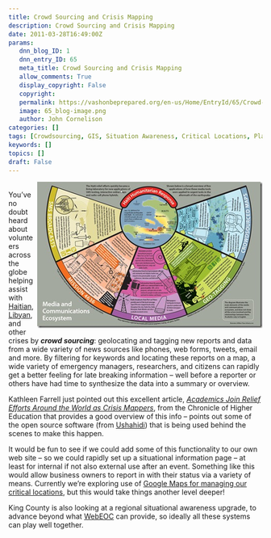 ```yaml
---
title: Crowd Sourcing and Crisis Mapping
description: Crowd Sourcing and Crisis Mapping
date: 2011-03-28T16:49:00Z
params:
   dnn_blog_ID: 1
   dnn_entry_ID: 65
   meta_title: Crowd Sourcing and Crisis Mapping
   allow_comments: True
   display_copyright: False
   copyright: 
   permalink: https://vashonbeprepared.org/en-us/Home/EntryId/65/Crowd-Sourcing-and-Crisis-Mapping
   image: 65_blog-image.png
   author: John Cornelison
categories: []
tags: [Crowdsourcing, GIS, Situation Awareness, Critical Locations, Planning, Crisis Mapping]
keywords: []
topics: []
draft: False
---
```


<p>&#160;<a target="_blank" href="/images/dnnBlog/1/65/WLW-CrisisMapping_83C3-knightfoundation.org_dotAsset_377221.pdf-pg15-Haitian_Media_and_Communications_Ecosystem_2.jpg"><img title="knightfoundation.org_dotAsset_377221.pdf-pg15-Haitian Media and Communications Ecosystem" border="0" alt="knightfoundation.org_dotAsset_377221.pdf-pg15-Haitian Media and Communications Ecosystem" align="right" width="447" height="290" style="border-bottom: 0px; border-left: 0px; margin: 0px 0px 5px 5px; display: inline; border-top: 0px; border-right: 0px" src="/images/dnnBlog/1/65/WLW-CrisisMapping_83C3-knightfoundation.org_dotAsset_377221.pdf-pg15-Haitian_Media_and_Communications_Ecosystem_thumb.jpg" /></a> You’ve no doubt heard about volunteers across the globe helping assist with <a target="_blank" href="http://www.knightfoundation.org/dotAsset/377221.pdf">Haitian</a>, <a target="_blank" href="http://libyacrisismap.net/">Libyan</a>, and other crises by <strong><em>crowd sourcing</em></strong>: geolocating and tagging new reports and data from a wide variety of news sources like phones, web forms, tweets, email and more. By filtering for keywords and locating these reports on a map, a wide variety of emergency managers, researchers, and citizens can rapidly get a better feeling for late breaking information – well before a reporter or others have had time to synthesize the data into a summary or overview.</p>
<p>Kathleen Farrell just pointed out this excellent article, <em><a target="_blank" href="http://chronicle.com/article/Academics-Join-Relief-Efforts/126912/?sid=at&amp;utm_source=at&amp;utm_medium=en">Academics Join Relief Efforts Around the World as Crisis Mappers</a></em>, from the Chronicle of Higher Education that provides a good overview of this info – points out some of the open source software (from <a title="http://www.ushahidi.com/" href="http://Ushahidi">Ushahidi</a>) that is being used behind the scenes to make this happen.</p>
<p>It would be fun to see if we could add some of this functionality to our own web site – so we could rapidly set up a situational information page – at least for internal if not also external use after an event. Something like this would allow business owners to report in with their status via a variety of means. Currently we’re exploring use of <a target="_blank" href="http://vashoneoc.org/Reference/Mapping/CriticalLocations.aspx">Google Maps for managing our critical locations</a>, but this would take things another level deeper!</p>
<p>King County is also looking at a regional situational awareness upgrade, to advance beyond what <a target="_blank" href="http://www.esi911.com/esi/index.php?option=com_content&amp;task=view&amp;id=14&amp;Itemid=30">WebEOC</a> can provide, so ideally all these systems can play well together.</p>
